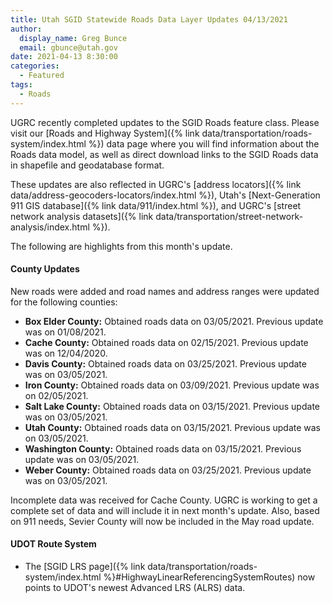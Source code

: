 ```yaml
---
title: Utah SGID Statewide Roads Data Layer Updates 04/13/2021
author:
  display_name: Greg Bunce
  email: gbunce@utah.gov
date: 2021-04-13 8:30:00
categories:
  - Featured
tags:
  - Roads
---
```


UGRC recently completed updates to the SGID Roads feature class. Please visit our [Roads and Highway System]({% link data/transportation/roads-system/index.html %}) data page where you will find information about the Roads data model, as well as direct download links to the SGID Roads data in shapefile and geodatabase format.

These updates are also reflected in UGRC's [address locators]({% link data/address-geocoders-locators/index.html %}), Utah's [Next-Generation 911 GIS database]({% link data/911/index.html %}), and UGRC's [street network analysis datasets]({% link data/transportation/street-network-analysis/index.html %}).

The following are highlights from this month's update.

#### County Updates

New roads were added and road names and address ranges were updated for the following counties:

- **Box Elder County:** Obtained roads data on 03/05/2021. Previous update was on 01/08/2021.
- **Cache County:** Obtained roads data on 02/15/2021. Previous update was on 12/04/2020.
- **Davis County:** Obtained roads data on 03/25/2021. Previous update was on 03/05/2021.
- **Iron County:** Obtained roads data on 03/09/2021. Previous update was on 02/05/2021.
- **Salt Lake County:** Obtained roads data on 03/15/2021. Previous update was on 03/05/2021.
- **Utah County:** Obtained roads data on 03/15/2021. Previous update was on 03/05/2021.
- **Washington County:** Obtained roads data on 03/15/2021. Previous update was on 03/05/2021.
- **Weber County:** Obtained roads data on 03/25/2021. Previous update was on 03/05/2021.

Incomplete data was received for Cache County. UGRC is working to get a complete set of data and will include it in next month's update. Also, based on 911 needs, Sevier County will now be included in the May road update.

#### UDOT Route System

- The [SGID LRS page]({% link data/transportation/roads-system/index.html %}#HighwayLinearReferencingSystemRoutes) now points to UDOT's newest Advanced LRS (ALRS) data.
